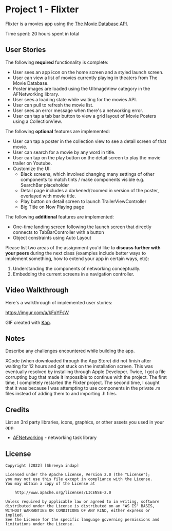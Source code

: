 # Project 1 - Flixter

Flixter is a movies app using the [The Movie Database API](http://docs.themoviedb.apiary.io/#).

Time spent: 20 hours spent in total

## User Stories

The following **required** functionality is complete:

- User sees an app icon on the home screen and a styled launch screen.
- User can view a list of movies currently playing in theaters from The Movie Database.
- Poster images are loaded using the UIImageView category in the AFNetworking library.
- User sees a loading state while waiting for the movies API.
- User can pull to refresh the movie list.
- User sees an error message when there's a networking error.
- User can tap a tab bar button to view a grid layout of Movie Posters using a CollectionView.

The following **optional** features are implemented:

- User can tap a poster in the collection view to see a detail screen of that movie.
- User can search for a movie by any word in title.
- User can tap on the play button on the detail screen to play the movie trailer on Youtube.
- Customize the UI:
    - Black screens, which involved changing many settings of other components to match tints / make components visible e.g. SearchBar placeholder
    - Detail page includes a darkened/zoomed in version of the poster, overlayed with movie title.
    - Play button on detail screen to launch TrailerViewController
    - Big Title on Now Playing page

The following **additional** features are implemented:

- One-time landing screen following the launch screen that directly connects to TabBarController with a button
- Object constraints using Auto Layout

Please list two areas of the assignment you'd like to **discuss further with your peers** during the next class (examples include better ways to implement something, how to extend your app in certain ways, etc):

1. Understanding the components of networking conceptually.
2. Embedding the current screens in a navigation controller.

## Video Walkthrough

Here's a walkthrough of implemented user stories:

https://imgur.com/a/kFqYFsW

GIF created with [Kap](https://getkap.co/).

## Notes

Describe any challenges encountered while building the app.

XCode (when downloaded through the App Store) did not finish after waiting for 12 hours and got stuck on the installation screen. This was eventually resolved by installing through Apple Developer. 
Twice, I got a file corrupting bug that made it impossible to continue with the project. The first time, I completely restarted the Flixter project. The second time, I caught that it was because I was attempting to use components in the private .m files instead of adding them to and importing .h files.

## Credits

List an 3rd party libraries, icons, graphics, or other assets you used in your app.

- [AFNetworking](https://github.com/AFNetworking/AFNetworking) - networking task library

## License

    Copyright [2022] [Shreeya indap]

    Licensed under the Apache License, Version 2.0 (the "License");
    you may not use this file except in compliance with the License.
    You may obtain a copy of the License at

        http://www.apache.org/licenses/LICENSE-2.0

    Unless required by applicable law or agreed to in writing, software
    distributed under the License is distributed on an "AS IS" BASIS,
    WITHOUT WARRANTIES OR CONDITIONS OF ANY KIND, either express or implied.
    See the License for the specific language governing permissions and
    limitations under the License.
